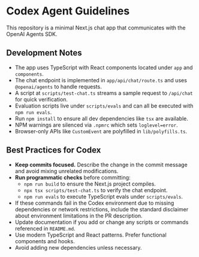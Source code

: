 # Codex Agent Guidelines

This repository is a minimal Next.js chat app that communicates with the OpenAI Agents SDK.

## Development Notes

- The app uses TypeScript with React components located under `app` and `components`.
- The chat endpoint is implemented in `app/api/chat/route.ts` and uses `@openai/agents` to handle requests.
- A script at `scripts/test-chat.ts` streams a sample request to `/api/chat` for quick verification.
- Evaluation scripts live under `scripts/evals` and can all be executed with `npm run evals`.
- Run `npm install` to ensure all dev dependencies like `tsx` are available.
- NPM warnings are silenced via `.npmrc` which sets `loglevel=error`.
- Browser-only APIs like `CustomEvent` are polyfilled in `lib/polyfills.ts`.

## Best Practices for Codex

- **Keep commits focused.** Describe the change in the commit message and avoid mixing unrelated modifications.
- **Run programmatic checks** before committing:
  - `npm run build` to ensure the Next.js project compiles.
  - `npx tsx scripts/test-chat.ts` to verify the chat endpoint.
  - `npm run evals` to execute TypeScript evals under `scripts/evals`.
- If these commands fail in the Codex environment due to missing dependencies or network restrictions, include the standard disclaimer about environment limitations in the PR description.
- Update documentation if you add or change any scripts or commands referenced in `README.md`.
- Use modern TypeScript and React patterns. Prefer functional components and hooks.
- Avoid adding new dependencies unless necessary.

